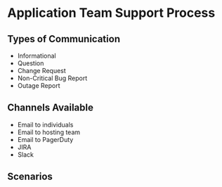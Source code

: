 # Application Team Support Process

## Types of Communication
* Informational
* Question
* Change Request
* Non-Critical Bug Report
* Outage Report

## Channels Available
* Email to individuals
* Email to hosting team
* Email to PagerDuty
* JIRA
* Slack

## Scenarios
